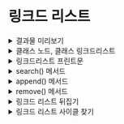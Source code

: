 # 링크드 리스트


<details>
    <summary>결과물 미리보기</summary>
    
```python
class Node:
    def __init__(self, data, link=None):
        self.data = data
        self.link = link

class LinkedList:
    def __init__(self):
        self.head = None

    def append(self, data):
        if not self.head:
            self.head = Node(data)
            return
        current = self.head
        while current.link:
            current = current.link  # move current
        current.link = Node(data)

    def remove(self, target):
        current = self.head
        if self.head.data == target:
            self.head = self.head.link
            current.link = None
            return

        previous = None
        while current:
            if target == current.data:
                previous.link = current.link
                current.link = None
            previous = current
            current = current.link

    def search(self, target):
        current = self.head
        while current:  # bug fix
            if target == current.data:
                return f"{target}을(를) 찾았습니다!"
            else:
                current = current.link
        return  f"{target}은(는) 링크드 리스트 안에 존재하지 않습니다."

    def __str__(self):
        current = self.head
        result = ""
        while current is not None:
            result = result + f"{current.data} -> "
            current = current.link
        return result + "END"

    def reverse(self):
        PrevNode = None
        CurNode = self.head
        while CurNode:
            NextLink = CurNode.link 
            CurNode.link = PrevNode  
            PrevNode = CurNode  
            CurNode = NextLink 
        self.head = PrevNode

    def has_cycle(self):
        slow = self.head
        fast = self.head
        while fast.link and fast:
            slow = slow.link  
            fast = fast.link.link  
            if slow == fast:
                return True  
        return False 
```
부분부분 나눠서 이해해보자.
</details>






<details>
    <summary>클래스 노드, 클래스 링크드리스트</summary>
    
```python
class Node:
    def __init__(self, data, link=None):
        self.data = data
        self.link = link

class LinkedList:
    def __init__(self):
        self.head = None
```
노드는 링크와 데이터로 구성된다. 데이터는 필수 입력값, link는 기본값 None이다. 링크드리스트는 자신 헤드의 데이터를 None으로 입력하는 것으로 자기 자신을 정의하고 생성한다.
</details>





<details>
    <summary>링크드리스트 프린트문</summary>
    
```python
    def __str__(self):
        current = self.head
        result = ""
        while current is not None:
            result = result + f"{current.data} -> "
            current = current.link
        return result + "END"
```
자신의 헤드를 current가 가리킨다. 결과 문자열은 파이썬 문법에 따라 덧셈 부호로 문자열을 붙인다. current가 None일때까지, result에 현재 데이터를 서식에 따라 추가한 후 current에 currnnt.link가 대입되며 계속해서 노드를 가리킨다. 이러한 반복문이 끝난 후 "END"가 붙여지는 부가기능도 있다.
</details>








<details>
    <summary>search() 메서드</summary>
    
```python
    def search(self, target):
        current = self.head
        while current: 
            if target == current.data:
                return f"{target}을(를) 찾았습니다!"
            else:
                current = current.link
        return  f"{target}은(는) 링크드 리스트 안에 존재하지 않습니다."
```
head부터 시작된 current가 있을 동안, 다시 말해 current가 가리키는 노드가 정의되어 있을 동안, current(노드)의 자식 관계인 current.data와 찾을 값(targer)을 비교한다. 틀릴 경우 current는 link에 연결된 가 다음 노드로 넘어가 같은 작업을 반복한다. 반복문 전체를 다 돌을 동안 찾지 못한 채 반복문이 끝난다면, 찾지 못했다는 안내 메세지를 띄어준다.
</details>








<details>
    <summary>append() 메서드</summary>
    
```python
    def append(self, data):
        if not self.head:
            self.head = Node(data)
            return
        current = self.head
        while current.link:
            current = current.link  
        current.link = Node(data)
```
self.head가 없으면 붙이고, 있을 경우 다음에 따른다 : current.link가 있을 동안 current=current.link로 한 칸 씩 넘어가며 current를 제일 마지막으로 몰은 후, 그러한 current의 link에 data를 입력받아 생성된 Node를 연결한다.
</details>










<details>
    <summary>remove() 메서드</summary>
    
```python
    def remove(self, target):
        current = self.head
        if self.head.data == target:
            self.head = self.head.link
            current.link = None
            return

        previous = None
        while current:
            if target == current.data:
                previous.link = current.link
                current.link = None
            previous = current
            current = current.link
```
head에 target이 있을 경우, 먼저 head를 기존 head의 link로 옮겨준 후 여전히 그 앞을 가리키고 있는 current가 가리키는 연결을 끊는다. current 변수는 garvage collecter에 의해 자동으로 사라진다. 다음 변수 하나를 while문 밖에 선언 후, current가 있을 동안 다음을 수행한다 : previous를 current와 같은 대상을 가리키게 한 후 current가 한 칸 앞으로 가는 (링크를 타는) 행위를 target != current.data일 동안 반복하며, 만약 그렇지 않다면 current의 연결을 모두 끊어 삭제하기 위해 current의 link를 previous의 것으로 넘겨줘 기존의 previous.lonk에게 가리킴 받고 있던 것을 본인의 link로 대체하여 가리킴 받는 것을 끊은 후 본인이 가르키는 것을 None으로 하여 링크드리스트에 이상 없이 잘 제외되어있는 상황에서 가비지 컬렉터에 의해 target이 삭제됨. 
</details>






<details>
    <summary>링크드 리스트 뒤집기</summary>
    
```python
def reverse(self):
    PrevNode = None
    CurNode = self.head
    while CurNode:
        NextLink = CurNode.link 
        CurNode.link = PrevNode  
        PrevNode = CurNode  
        CurNode = NextLink 
    self.head = PrevNode
```
개인적으로 어려웠던 구간이다. link의 대입이란 목적지까지의 끝으로 향하는 화살표의 종점을 유지하며 화살표의 시점을 대입하는 방향으로 덮어쓰는 과정이다. 따라서 NextLink=CurNode.link는 기존의 현재 노드가 가리키는 종점 정보를 유지한 상태에서 새로운 변수에 시점을 임시저장하는 형태로, 추후 지금의 CurNode에 대해 CurNode.link.link = NextLink 가 CurNode의 이동 등과 연관지어져서 이루어짐을 암시한다. 이처럼 CurNode.link를 임시저장한 상태에서, 그 위를 PrevNode로 덮어쓰게 되면 이는 CurNode의 link 방향이 정반대로 바뀐 것이다. 그렇다면 기존의 CurNode.link가 가리키는 오브젝트(종점)의 정보에는 어떻게 접근 할 수 있을까? 그렇다. NextLink=CurNode.link로 백업을 이미 해놓았지 않은가. 이러한 과정을 그 다음, 그 다다음의 노드에서도 계속하기 위해선 기존의 CurNode.link에 해당하는 NextLink를 CurNode에 덮어쓰면 된다, 그리고 당연히 그 사이엔 PrevNode를 CurNode로 끌어오는 과정이 순서에 맞게 들어가야 한다. 다시 말해, NextLink=CurNode.link; 와 CurNode=NextLink; 사이에는 현재 노드가 화살표의 방향을 반대로 돌리는 CurNode.link=PrevNode; 와 그러한 PrevNode를 PrevNode=CurNode;로 끌어오는 과정이 필연적으로 필요하며, 예를 들어가며 작동시켜보면 잘 작동된다는 것을 알 수 있게 된다. 이러한 과정이 끝난 후에 새로운 head를 알맞게 지정하면 끝이다.
</details>





<details>
    <summary>링크드 리스트 사이클 찾기</summary>
    
```python
def has_cycle(self):
    slow = self.head
    fast = self.head
    while fast.link and fast:
        slow = slow.link  
        fast = fast.link.link  
        if slow == fast:
            return True  
    return False 
```
이 메서드의 정확도를 고등학교까지의 수학적으로 따져볼 필요성이 있어보인다. slow와 fast의 이동 칸 수 차이가 1임으로 사이클의 끝에 None 대신 사이클의 원소가 들어있지 않은지를 판별할 수 있다는 명제의 참거짓을 밝히기 위해, 사이클의 끝에 사이클의 원소 잘못 대입을 가정한 후 slow와 fast의 칸 수 차이가 2 이상이지 못함을 보이자. 이 때 칸수가 2일때만 보이면 충분하며, 예시로 1-2-3-4-2 와 1-2-3-4-5-2 의 두 가지 예시가 모두 만족함으로 전제하는 근본 논리가 참임을 보일 수 있다. 
</details>


